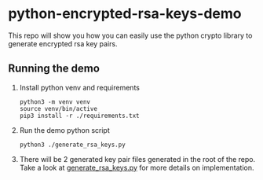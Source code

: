 # python-encrypted-rsa-keys-demo

This repo will show you how you can easily use the python crypto library to generate encrypted rsa key pairs.

## Running the demo

1. Install python venv and requirements

   ```shell
   python3 -m venv venv
   source venv/bin/active
   pip3 install -r ./requirements.txt
   ```

2. Run the demo python script

   ```shell
   python3 ./generate_rsa_keys.py
   ```

3. There will be 2 generated key pair files generated in the root of the repo. Take a look at [generate_rsa_keys.py](./generate_rsa_keys.py) for more details on implementation.
